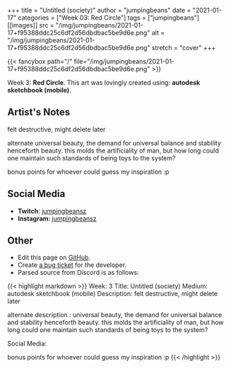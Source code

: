+++
title =       "Untitled (society)"
author =      "jumpingbeans"
date =        "2021-01-17"
categories =  ["Week 03: Red Circle"]
tags =        ["jumpingbeans"]
[[images]]
                      src = "/img/jumpingbeans/2021-01-17+f95388ddc25c6df2d56dbdbac5be9d6e.png"
                      alt = "/img/jumpingbeans/2021-01-17+f95388ddc25c6df2d56dbdbac5be9d6e.png"
                      stretch = "cover"
+++


{{< fancybox path="/" file="/img/jumpingbeans/2021-01-17+f95388ddc25c6df2d56dbdbac5be9d6e.png" >}}


Week 3: **Red Circle**. This art was lovingly created using: **autodesk sketchbook (mobile)**.

## Artist's Notes

felt destructive, might delete later

alternate universal beauty, the demand for universal balance and stability henceforth beauty. this molds the artificiality of man, but how long could one maintain such standards of being toys to the system? 

bonus points for whoever could guess my inspiration :p

## Social Media

- **Twitch**: [jumpingbeansz]()
- **Instagram**: [jumpingbeansz]()


## Other

- Edit this page on [GitHub](https://github.com/teaminkling/web-refresh/edit/main/blog/content/blog/jumpingbeans-week-3-e514.md).
- Create [a bug ticket](https://github.com/teaminkling/web-refresh/issues/new?assignees=&labels=bug&template=problem-report.md&title=) for the developer.
- Parsed source from Discord is as follows:

{{< highlight markdown >}}
Week: 3
Title:  Untitled (society) 
Medium: autodesk sketchbook (mobile) 
Description: felt destructive, might delete later


alternate description : universal beauty, the demand for universal balance and stability henceforth beauty. this molds the artificiality of man, but how long could one maintain such standards of being toys to the system? 

Social Media:

bonus points for whoever could guess my inspiration :p
{{< /highlight >}}